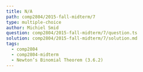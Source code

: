 ```yaml
---
title: N/A
path: comp2804/2015-fall-midterm/7
type: multiple-choice
author: Michiel Smid
question: comp2804/2015-fall-midterm/7/question.ts
solution: comp2804/2015-fall-midterm/7/solution.md
tags:
  - comp2804
  - comp2804-midterm
  - Newton’s Binomial Theorem (3.6.2)
---
```

